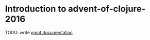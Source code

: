 # Introduction to advent-of-clojure-2016

TODO: write [great documentation](http://jacobian.org/writing/what-to-write/)
